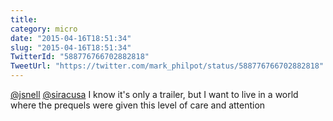 ```yaml
---
title: 
category: micro
date: "2015-04-16T18:51:34"
slug: "2015-04-16T18:51:34"
TwitterId: "588776766702882818"
TweetUrl: "https://twitter.com/mark_philpot/status/588776766702882818"
---
```


[@jsnell](https://twitter.com/jsnell) [@siracusa](https://twitter.com/siracusa)
I know it's only a trailer, but I want to live in a world where the prequels
were given this level of care and attention
